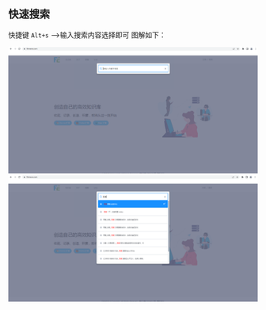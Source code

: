 
## 快速搜索
快捷键 `Alt+s` -->输入搜索内容选择即可
图解如下：


![alt+s.png](../../_resources/alt+s.png)
![输入文字.png](../../_resources/输入文字.png)
